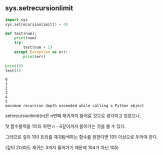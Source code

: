 ## sys.setrecursionlimit

```python
import sys
sys.setrecursionlimit(5 + 4)

def test(num):
    print(num)
    try:
        test(num + 1)
    except Exception as err:
        print(err)
        
print(0)
test(1)
```

```
0
1
2
3
4
5
maximum recursion depth exceeded while calling a Python object
```

setrecursionlimit(n)은 n번째 재귀까지 들어갈 것으로 생각하고 있었으나,

첫 함수블럭을 1이라 하면 n - 4깊이까지 들어가는 것을 볼 수 있다.

그러므로 깊이 100 트리를 재귀탐색하는 함수를 원한다면 105 이상으로 두어야 한다.

(깊이 2더라도 재귀는 3까지 들어가기 때문에 104가 아닌 105)